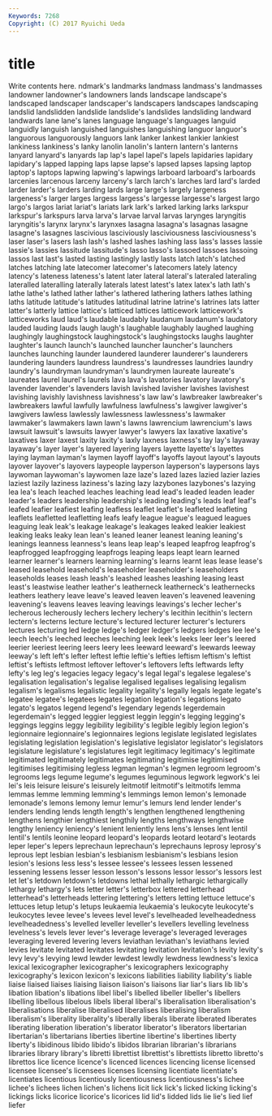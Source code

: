 ```yaml
---
Keywords: 7268 
Copyright: (C) 2017 Ryuichi Ueda
---
```


# title

Write contents here.
ndmark's landmarks landmass landmass's landmasses landowner landowner's landowners lands
landscape landscape's landscaped landscaper landscaper's landscapers landscapes landscaping landslid landslidden
landslide landslide's landslides landsliding landward landwards lane lane's lanes language
language's languages languid languidly languish languished languishes languishing languor languor's
languorous languorously languors lank lanker lankest lankier lankiest lankiness lankiness's
lanky lanolin lanolin's lantern lantern's lanterns lanyard lanyard's lanyards lap
lap's lapel lapel's lapels lapidaries lapidary lapidary's lapped lapping laps
lapse lapse's lapsed lapses lapsing laptop laptop's laptops lapwing lapwing's
lapwings larboard larboard's larboards larcenies larcenous larceny larceny's larch larch's
larches lard lard's larded larder larder's larders larding lards large
large's largely largeness largeness's larger larges largess largess's largesse largesse's
largest largo largo's largos lariat lariat's lariats lark lark's larked
larking larks larkspur larkspur's larkspurs larva larva's larvae larval larvas
larynges laryngitis laryngitis's larynx larynx's larynxes lasagna lasagna's lasagnas lasagne
lasagne's lasagnes lascivious lasciviously lasciviousness lasciviousness's laser laser's lasers lash
lash's lashed lashes lashing lass lass's lasses lassie lassie's lassies
lassitude lassitude's lasso lasso's lassoed lassoes lassoing lassos last last's
lasted lasting lastingly lastly lasts latch latch's latched latches latching
late latecomer latecomer's latecomers lately latency latency's lateness lateness's latent
later lateral lateral's lateraled lateraling lateralled lateralling laterally laterals latest
latest's latex latex's lath lath's lathe lathe's lathed lather lather's
lathered lathering lathers lathes lathing laths latitude latitude's latitudes latitudinal
latrine latrine's latrines lats latter latter's latterly lattice lattice's latticed
lattices latticework latticework's latticeworks laud laud's laudable laudably laudanum laudanum's
laudatory lauded lauding lauds laugh laugh's laughable laughably laughed laughing
laughingly laughingstock laughingstock's laughingstocks laughs laughter laughter's launch launch's launched
launcher launcher's launchers launches launching launder laundered launderer launderer's launderers
laundering launders laundress laundress's laundresses laundries laundry laundry's laundryman laundryman's
laundrymen laureate laureate's laureates laurel laurel's laurels lava lava's lavatories
lavatory lavatory's lavender lavender's lavenders lavish lavished lavisher lavishes lavishest
lavishing lavishly lavishness lavishness's law law's lawbreaker lawbreaker's lawbreakers lawful
lawfully lawfulness lawfulness's lawgiver lawgiver's lawgivers lawless lawlessly lawlessness lawlessness's
lawmaker lawmaker's lawmakers lawn lawn's lawns lawrencium lawrencium's laws lawsuit
lawsuit's lawsuits lawyer lawyer's lawyers lax laxative laxative's laxatives laxer
laxest laxity laxity's laxly laxness laxness's lay lay's layaway layaway's
layer layer's layered layering layers layette layette's layettes laying layman
layman's laymen layoff layoff's layoffs layout layout's layouts layover layover's
layovers laypeople layperson layperson's laypersons lays laywoman laywoman's laywomen laze
laze's lazed lazes lazied lazier lazies laziest lazily laziness laziness's
lazing lazy lazybones lazybones's lazying lea lea's leach leached leaches
leaching lead lead's leaded leaden leader leader's leaders leadership leadership's
leading leading's leads leaf leaf's leafed leafier leafiest leafing leafless
leaflet leaflet's leafleted leafleting leaflets leafletted leafletting leafs leafy league
league's leagued leagues leaguing leak leak's leakage leakage's leakages leaked
leakier leakiest leaking leaks leaky lean lean's leaned leaner leanest
leaning leaning's leanings leanness leanness's leans leap leap's leaped leapfrog
leapfrog's leapfrogged leapfrogging leapfrogs leaping leaps leapt learn learned learner
learner's learners learning learning's learns learnt leas lease lease's leased
leasehold leasehold's leaseholder leaseholder's leaseholders leaseholds leases leash leash's leashed
leashes leashing leasing least least's leastwise leather leather's leatherneck leatherneck's
leathernecks leathers leathery leave leave's leaved leaven leaven's leavened leavening
leavening's leavens leaves leaving leavings leavings's lecher lecher's lecherous lecherously
lechers lechery lechery's lecithin lecithin's lectern lectern's lecterns lecture lecture's
lectured lecturer lecturer's lecturers lectures lecturing led ledge ledge's ledger
ledger's ledgers ledges lee lee's leech leech's leeched leeches leeching
leek leek's leeks leer leer's leered leerier leeriest leering leers
leery lees leeward leeward's leewards leeway leeway's left left's lefter
leftest leftie leftie's lefties leftism leftism's leftist leftist's leftists leftmost
leftover leftover's leftovers lefts leftwards lefty lefty's leg leg's legacies
legacy legacy's legal legal's legalese legalese's legalisation legalisation's legalise legalised
legalises legalising legalism legalism's legalisms legalistic legality legality's legally legals
legate legate's legatee legatee's legatees legates legation legation's legations legato
legato's legatos legend legend's legendary legends legerdemain legerdemain's legged leggier
leggiest leggin leggin's legging legging's leggings leggins leggy legibility legibility's
legible legibly legion legion's legionnaire legionnaire's legionnaires legions legislate legislated
legislates legislating legislation legislation's legislative legislator legislator's legislators legislature legislature's
legislatures legit legitimacy legitimacy's legitimate legitimated legitimately legitimates legitimating legitimise
legitimised legitimises legitimising legless legman legman's legmen legroom legroom's legrooms
legs legume legume's legumes leguminous legwork legwork's lei lei's leis
leisure leisure's leisurely leitmotif leitmotif's leitmotifs lemma lemmas lemme lemming
lemming's lemmings lemon lemon's lemonade lemonade's lemons lemony lemur lemur's
lemurs lend lender lender's lenders lending lends length length's lengthen
lengthened lengthening lengthens lengthier lengthiest lengthily lengths lengthways lengthwise lengthy
leniency leniency's lenient leniently lens lens's lenses lent lentil lentil's
lentils leonine leopard leopard's leopards leotard leotard's leotards leper leper's
lepers leprechaun leprechaun's leprechauns leprosy leprosy's leprous lept lesbian lesbian's
lesbianism lesbianism's lesbians lesion lesion's lesions less less's lessee lessee's
lessees lessen lessened lessening lessens lesser lesson lesson's lessons lessor
lessor's lessors lest let let's letdown letdown's letdowns lethal lethally
lethargic lethargically lethargy lethargy's lets letter letter's letterbox lettered letterhead
letterhead's letterheads lettering lettering's letters letting lettuce lettuce's lettuces letup
letup's letups leukaemia leukaemia's leukocyte leukocyte's leukocytes levee levee's levees
level level's levelheaded levelheadedness levelheadedness's levelled leveller leveller's levellers levelling
levelness levelness's levels lever lever's leverage leverage's leveraged leverages leveraging
levered levering levers leviathan leviathan's leviathans levied levies levitate levitated
levitates levitating levitation levitation's levity levity's levy levy's levying lewd
lewder lewdest lewdly lewdness lewdness's lexica lexical lexicographer lexicographer's lexicographers
lexicography lexicography's lexicon lexicon's lexicons liabilities liability liability's liable liaise
liaised liaises liaising liaison liaison's liaisons liar liar's liars lib
lib's libation libation's libations libel libel's libelled libeller libeller's libellers
libelling libellous libelous libels liberal liberal's liberalisation liberalisation's liberalisations liberalise
liberalised liberalises liberalising liberalism liberalism's liberality liberality's liberally liberals liberate
liberated liberates liberating liberation liberation's liberator liberator's liberators libertarian libertarian's
libertarians liberties libertine libertine's libertines liberty liberty's libidinous libido libido's
libidos librarian librarian's librarians libraries library library's libretti librettist librettist's
librettists libretto libretto's librettos lice licence licence's licenced licences licencing
license licensed licensee licensee's licensees licenses licensing licentiate licentiate's licentiates
licentious licentiously licentiousness licentiousness's lichee lichee's lichees lichen lichen's lichens
licit lick lick's licked licking licking's lickings licks licorice licorice's
licorices lid lid's lidded lids lie lie's lied lief liefer
